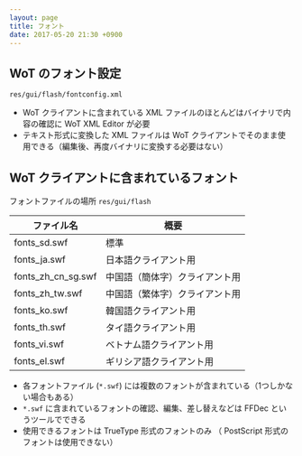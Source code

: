```yaml
---
layout: page
title: フォント
date: 2017-05-20 21:30 +0900
---
```


## WoT のフォント設定

`res/gui/flash/fontconfig.xml`

+ WoT クライアントに含まれている XML ファイルのほとんどはバイナリで内容の確認に WoT XML Editor が必要
+ テキスト形式に変換した XML ファイルは WoT クライアントでそのまま使用できる（編集後、再度バイナリに変換する必要はない）

## WoT クライアントに含まれているフォント

フォントファイルの場所 `res/gui/flash`


| ファイル名        | 概要  |
| ------------- | ---- |
| fonts_sd.swf  | 標準 |
| fonts_ja.swf  | 日本語クライアント用 |
| fonts_zh_cn_sg.swf  | 中国語（簡体字）クライアント用 |
| fonts_zh_tw.swf     | 中国語（繁体字）クライアント用 |
| fonts_ko.swf        | 韓国語クライアント用 |
| fonts_th.swf        | タイ語クライアント用 |
| fonts_vi.swf        | ベトナム語クライアント用 |
| fonts_el.swf        | ギリシア語クライアント用 |


+ 各フォントファイル (`*.swf`) には複数のフォントが含まれている（1つしかない場合もある）
+ `*.swf` に含まれているフォントの確認、編集、差し替えなどは FFDec というツールでできる
+ 使用できるフォントは TrueType 形式のフォントのみ （ PostScript 形式のフォントは使用できない）